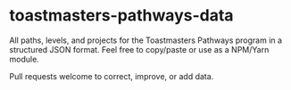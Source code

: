 # toastmasters-pathways-data

All paths, levels, and projects for the Toastmasters Pathways program in a structured JSON format. Feel free to copy/paste or use as a NPM/Yarn module.

Pull requests welcome to correct, improve, or add data.

